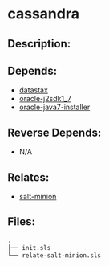 # cassandra

## Description:



## Depends:

  -  [datastax](/salt/datastax)
  -  [oracle-j2sdk1\_7](/salt/oracle-j2sdk1_7)
  -  [oracle-java7-installer](/salt/oracle-java7-installer)

## Reverse Depends:

  -  N/A

## Relates:

  -  [salt-minion](/salt/salt-minion)

## Files:

```bash
.
├── init.sls
└── relate-salt-minion.sls
```
